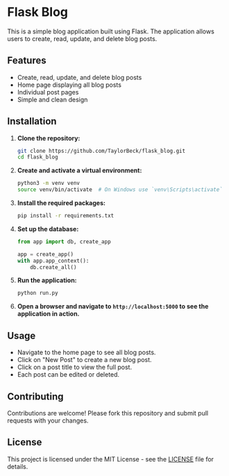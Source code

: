 # Flask Blog

This is a simple blog application built using Flask. The application allows users to create, read, update, and delete blog posts.

## Features

- Create, read, update, and delete blog posts
- Home page displaying all blog posts
- Individual post pages
- Simple and clean design

## Installation

1. **Clone the repository:**

    ```bash
    git clone https://github.com/TaylorBeck/flask_blog.git
    cd flask_blog
    ```

2. **Create and activate a virtual environment:**

    ```bash
    python3 -m venv venv
    source venv/bin/activate  # On Windows use `venv\Scripts\activate`
    ```

3. **Install the required packages:**

    ```bash
    pip install -r requirements.txt
    ```

4. **Set up the database:**

    ```python
    from app import db, create_app

    app = create_app()
    with app.app_context():
        db.create_all()
    ```

5. **Run the application:**

    ```bash
    python run.py
    ```

6. **Open a browser and navigate to `http://localhost:5000` to see the application in action.**

## Usage

- Navigate to the home page to see all blog posts.
- Click on "New Post" to create a new blog post.
- Click on a post title to view the full post.
- Each post can be edited or deleted.

## Contributing

Contributions are welcome! Please fork this repository and submit pull requests with your changes.

## License

This project is licensed under the MIT License - see the [LICENSE](LICENSE) file for details.
